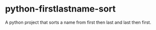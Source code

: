 # python-firstlastname-sort
A python project that sorts a name from first then last and last then first.

